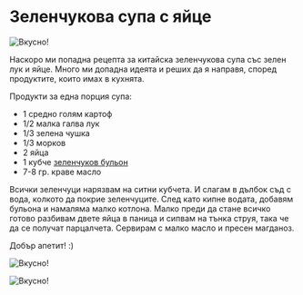 # Зеленчукова супа с яйце

![Вкусно!](/images/2017/12/E2AB9048-354F-4553-93BC-D0EB2911C2E5-1024x768 "Да Ви е сладко!")

Наскоро ми попадна рецепта за китайска зеленчукова супа със зелен лук и яйце. Много ми допадна идеята и реших да я направя, според продуктите, които имах в кухнята.


Продукти за една порция супа:

<ul>
	<li>1 средно голям картоф</li>
	<li>1/2 малка галва лук</li>
	<li>1/3 зелена чушка</li>
	<li>1/3 морков</li>
	<li>2 яйца</li>
	<li>1 кубче <a href="https://www.zoya.bg/Зеленчуков-бульон-–-кубчета-–-10-бр.6059" rel="noopener" target="_blank">зеленчуков бульон</a>
	<li>7-8 гр. краве масло</li>
</ul>

Всички зеленчуци нарязвам на ситни кубчета. И слагам в дълбок съд с вода, колкото да покрие зеленчуците. След като кипне водата, добавям бульона и намаляма малко котлона. Малко преди да стане всичко готово разбивам двете яйца в паница и сипвам на тънка струя, така че да се получат парцалчета. Сервирам с малко масло и пресен магданоз.


Добър апетит! :)

![Вкусно!](/images/2017/12/35B1AD66-A43E-4BA8-97E1-93096BF73068-1024x768.jpeg "Да Ви е сладко!")

![Вкусно!](/images/2017/12/91A585AA-2119-4D79-BFEB-B5DE423DC725-1024x768.jpeg "Да Ви е сладко!")
